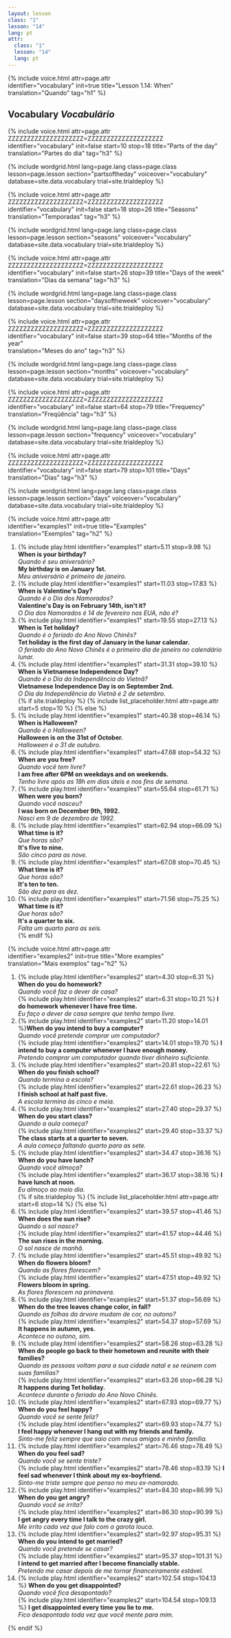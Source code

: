 ```yaml
---
layout: lesson
class: "1"
lesson: "14"
lang: pt
attr:
  class: "1"
  lesson: "14"
  lang: pt
---
```

{%  include voice.html attr=page.attr  
	identifier="vocabulary"  init=true
	title="Lesson 1.14: When"        
	translation="Quando"
    tag="h1" %}

## Vocabulary   *Vocabulário*

{%  include voice.html attr=page.attr    ZZZZZZZZZZZZZZZZZZZZ=ZZZZZZZZZZZZZZZZZZZZ
	identifier="vocabulary"  init=false start=10 stop=18
	title="Parts of the day"        
	translation="Partes do dia"
    tag="h3" %}

{% include wordgrid.html lang=page.lang
		class=page.class 
		lesson=page.lesson 
		section="partsoftheday"
		voiceover="vocabulary"
		database=site.data.vocabulary 
		trial=site.trialdeploy %}

{%  include voice.html attr=page.attr    ZZZZZZZZZZZZZZZZZZZZ=ZZZZZZZZZZZZZZZZZZZZ
	identifier="vocabulary"  init=false start=18 stop=26
	title="Seasons"        
	translation="Temporadas"
    tag="h3" %}

{% include wordgrid.html lang=page.lang
		class=page.class 
		lesson=page.lesson 
		section="seasons"
		voiceover="vocabulary"
		database=site.data.vocabulary 
		trial=site.trialdeploy %}
		
{%  include voice.html attr=page.attr    ZZZZZZZZZZZZZZZZZZZZ=ZZZZZZZZZZZZZZZZZZZZ
	identifier="vocabulary"  init=false start=26 stop=39
	title="Days of the week"        
	translation="Dias da semana"
    tag="h3" %}

{% include wordgrid.html lang=page.lang
		class=page.class 
		lesson=page.lesson 
		section="daysoftheweek"
		voiceover="vocabulary"
		database=site.data.vocabulary 
		trial=site.trialdeploy %}

{%  include voice.html attr=page.attr    ZZZZZZZZZZZZZZZZZZZZ=ZZZZZZZZZZZZZZZZZZZZ
	identifier="vocabulary"  init=false start=39 stop=64
	title="Months of the year"        
	translation="Meses do ano"
    tag="h3" %}

{% include wordgrid.html lang=page.lang
		class=page.class 
		lesson=page.lesson 
		section="months"
		voiceover="vocabulary"
		database=site.data.vocabulary 
		trial=site.trialdeploy %}

{%  include voice.html attr=page.attr    ZZZZZZZZZZZZZZZZZZZZ=ZZZZZZZZZZZZZZZZZZZZ
	identifier="vocabulary"  init=false start=64 stop=79
	title="Frequency"        
	translation="Freqüência"
    tag="h3" %}

{% include wordgrid.html lang=page.lang
		class=page.class 
		lesson=page.lesson 
		section="frequency"
		voiceover="vocabulary"
		database=site.data.vocabulary 
		trial=site.trialdeploy %}

{%  include voice.html attr=page.attr    ZZZZZZZZZZZZZZZZZZZZ=ZZZZZZZZZZZZZZZZZZZZ
	identifier="vocabulary"  init=false start=79 stop=101
	title="Days"        
	translation="Dias"
    tag="h3" %}
	
{% include wordgrid.html lang=page.lang
		class=page.class 
		lesson=page.lesson 
		section="days"
		voiceover="vocabulary"
		database=site.data.vocabulary 
		trial=site.trialdeploy %}

{%  include voice.html attr=page.attr  
	identifier="examples1"  init=true
	title="Examples"        
	translation="Exemplos"
    tag="h2" %}

1. {% include play.html identifier="examples1" start=5.11 stop=9.98 %} **When is your birthday?**           
*Quando é seu aniversário?*  
**My birthday is on January 1st.**     
*Meu aniversário é primeiro de janeiro.*       
2. {% include play.html identifier="examples1" start=11.03 stop=17.83 %} **When is Valentine's Day?**           
*Quando é o Dia dos Namorados?*      
**Valentine's Day is on February 14th, isn't it?**    
*O Dia dos Namorados é 14 de fevereiro nos EUA, não é?*       
3. {% include play.html identifier="examples1" start=19.55 stop=27.13 %} **When is Tet holiday?**    
*Quando é o feriado do Ano Novo Chinês?*   
**Tet holiday is the first day of January in the lunar calendar.**     
*O feriado do Ano Novo Chinês é o primeiro dia de janeiro no calendário lunar.*       
4. {% include play.html identifier="examples1" start=31.31 stop=39.10 %} **When is Vietnamese Independence Day?**   
*Quando é o Dia da Independência do Vietnã?*   
**Vietnamese Independence Day is on September 2nd.**       
*O Dia da Independência do Vietnã é 2 de setembro.*       
{% if site.trialdeploy %}
	{% include list_placeholder.html  attr=page.attr     start=5 stop=10 %}
	{% else %}
5. {% include play.html identifier="examples1" start=40.38 stop=46.14 %} **When is Halloween?**         
*Quando é o Halloween?*    
**Halloween is on the 31st of October.**    
*Halloween é o 31 de outubro.*     
6. {% include play.html identifier="examples1" start=47.68 stop=54.32 %} **When are you free?**        
*Quando você tem livre?*    
**I am free after 6PM on weekdays and on weekends.**   
*Tenho livre após as 18h em dias úteis e nos fins de semana.*     
7. {% include play.html identifier="examples1" start=55.64 stop=61.71 %} **When were you born?**        
*Quando você nasceu?*   
**I was born on December 9th, 1992.**    
*Nasci em 9 de dezembro de 1992.*     
8. {% include play.html identifier="examples1" start=62.94 stop=66.09 %} **What time is it?**        
*Que horas são?*    
**It's five to nine.**   
*São cinco para as nove.*     
9. {% include play.html identifier="examples1" start=67.08 stop=70.45 %} **What time is it?**        
*Que horas são?*    
**It's ten to ten.**   
*São dez para as dez.*     
10. {% include play.html identifier="examples1" start=71.56 stop=75.25 %} **What time is it?**   
*Que horas são?*   
**It's a quarter to six.**     
*Falta um quarto para as seis.*     
{% endif %}

{%  include voice.html attr=page.attr  
	identifier="examples2"  init=true
	title="More examples"        
	translation="Mais exemplos"
    tag="h2" %}
1. {% include play.html identifier="examples2" start=4.30 stop=6.31 %} **When do you do homework?**         
*Quando você faz o dever de casa?*   
{% include play.html identifier="examples2" start=6.31 stop=10.21 %} **I do homework whenever I have free time.**    
*Eu faço o dever de casa sempre que tenho tempo livre.*       
2. {% include play.html identifier="examples2" start=11.20 stop=14.01 %}**When do you intend to buy a computer?**    
*Quando você pretende comprar um computador?*    
{% include play.html identifier="examples2" start=14.01 stop=19.70 %} **I intend to buy a computer whenever I have enough money.**      
*Pretendo comprar um computador quando tiver dinheiro suficiente.*      
3. {% include play.html identifier="examples2" start=20.81 stop=22.61 %} **When do you finish school?**          
*Quando termina a escola?*  
{% include play.html identifier="examples2" start=22.61 stop=26.23 %} **I finish school at half past five.**   
*A escola termina às cinco e meia.*      
4. {% include play.html identifier="examples2" start=27.40 stop=29.37 %} **When do you start class?**       
*Quando a aula começa?*    
{% include play.html identifier="examples2" start=29.40 stop=33.37 %} **The class starts at a quarter to seven.**   
*A aula começa faltando quarto para as sete.*      
5. {% include play.html identifier="examples2" start=34.47 stop=36.16 %} **When do you have lunch?**        
*Quando você almoça?*   
{% include play.html identifier="examples2" start=36.17 stop=38.16 %} **I have lunch at noon.**    
*Eu almoço ao meio dia.*      
{% if site.trialdeploy %}
	{% include list_placeholder.html  attr=page.attr     start=6 stop=14 %}
	{% else %}
6. {% include play.html identifier="examples2" start=39.57 stop=41.46 %} **When does the sun rise?**        
*Quando o sol nasce?*      
{% include play.html identifier="examples2" start=41.57 stop=44.46 %} **The sun rises in the morning.**  
*O sol nasce de manhã.*     
7. {% include play.html identifier="examples2" start=45.51 stop=49.92 %} **When do flowers bloom?**        
*Quando as flores florescem?*   
{% include play.html identifier="examples2" start=47.51 stop=49.92 %} **Flowers bloom in spring.**   
*As flores florescem na primavera.*     
8. {% include play.html identifier="examples2" start=51.37 stop=56.69 %} **When do the tree leaves change color, in fall?**         
*Quando as folhas da árvore mudam de cor, no outono?*    
{% include play.html identifier="examples2" start=54.37 stop=57.69 %} **It happens in autumn, yes.**    
*Acontece no outono, sim.*     
9. {% include play.html identifier="examples2" start=58.26 stop=63.28 %} **When do people go back to their hometown and reunite with their families?**    
*Quando as pessoas voltam para a sua cidade natal e se reúnem com suas famílias?*   
{% include play.html identifier="examples2" start=63.26 stop=66.28 %} **It happens during Tet holiday.**         
*Acontece durante o feriado do Ano Novo Chinês.*     
10. {% include play.html identifier="examples2" start=67.93 stop=69.77 %} **When do you feel happy?**    
*Quando você se sente feliz?*   
{% include play.html identifier="examples2" start=69.93 stop=74.77 %} **I feel happy whenever I hang out with my friends and family.**        
*Sinto-me feliz sempre que saio com meus amigos e minha família.*     
11. {% include play.html identifier="examples2" start=76.46 stop=78.49 %} **When do you feel sad?**         
*Quando você se sente triste?*    
{% include play.html identifier="examples2" start=78.46 stop=83.19 %} **I feel sad whenever I think about my ex-boyfriend.**    
*Sinto-me triste sempre que penso no meu ex-namorado.*     
12. {% include play.html identifier="examples2" start=84.30 stop=86.99 %} **When do you get angry?**          
*Quando você se irrita?*     
{% include play.html identifier="examples2" start=86.30 stop=90.99 %} **I get angry every time I talk to the crazy girl.**     
*Me irrito cada vez que falo com a garota louca.*     
13. {% include play.html identifier="examples2" start=92.97 stop=95.31 %} **When do you intend to get married?**    
*Quando você pretende se casar?*  
{% include play.html identifier="examples2" start=95.37 stop=101.31 %} **I intend to get married after I become financially stable.**        
*Pretendo me casar depois de me tornar financeiramente estável.*     
14. {% include play.html identifier="examples2" start=102.54 stop=104.13 %} **When do you get disappointed?**     
*Quando você fica desapontado?*    
{% include play.html identifier="examples2" start=104.54 stop=109.13 %} **I get disappointed every time you lie to me.**    
*Fico desapontado toda vez que você mente para mim.*     

{% endif %}
